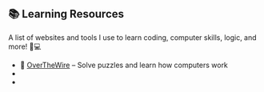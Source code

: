 ## 📚 Learning Resources

A list of websites and tools I use to learn coding, computer skills, logic, and more! 🧠💻

- 🧩 [OverTheWire](https://overthewire.org/wargames/) – Solve puzzles and learn how computers work
- 
-
